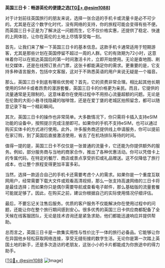 **英国三日卡：畅游英伦的便捷之选[[TG💪+ @esim1088](https://t.me/s/esim1088)]**

对于计划前往英国旅行的朋友来说，选择一张合适的手机卡或流量卡是必不可少的。尤其是在这个数字化时代，没有网络的支持，你的旅程可能会变得有些不便。而英国三日卡正是为了解决这一问题而生，它不仅价格实惠，还提供了稳定、快速的上网体验，让你在英伦的土地上尽情享受每一刻。

首先，让我们来了解一下英国三日卡的基本信息。这款手机卡通常适用于短期游客，尤其是那些计划在英国停留不超过一周的人群。它的有效期为72小时，这意味着你可以在抵达英国后的第一时间激活卡片，立即开始使用。无论是查地图、刷社交媒体，还是在线预订景点门票，这张卡都能满足你的需求。更重要的是，它支持多种语言服务，包括中文客服，这对于不熟悉英语的用户来说无疑是一个福音。

那么，英国三日卡到底有哪些优势呢？首先，它的资费非常合理。相比起其他长期使用的SIM卡或者昂贵的漫游套餐，英国三日卡的价格更为亲民。而且，它提供的流量通常是无限制的，这意味着你在使用过程中不用担心流量超额的问题。无论是在伦敦的大街小巷寻找隐藏的咖啡馆，还是在爱丁堡的老城区拍照留念，都可以随意记录下每一个精彩瞬间。

其次，英国三日卡的操作也非常简单。大多数情况下，你只需将卡插入支持eSIM功能的设备中，按照提示完成注册即可。如果你的手机不支持eSIM，也可以通过购买实体卡的方式进行使用。此外，许多服务商还提供线上申请服务，你可以提前在家订购，到了英国后直接激活使用，省去了在机场排队等待的时间。

值得一提的是，英国三日卡不仅仅是一张普通的流量卡，它还能为你提供额外的服务。例如，部分服务商与当地的商家合作，推出了各种优惠活动。你可以凭借卡上的专属代码，在特定的餐厅、商店或景点享受折扣或礼品赠送。这不仅降低了旅行成本，也让整个旅程变得更加丰富多彩。

当然，选择一款适合自己的手机卡还需要考虑个人的需求。如果你是一个重度互联网用户，经常需要下载大文件或观看高清视频，那么一张支持高速网络的三日卡将是最佳选择；而如果你只是偶尔需要导航或查看电子邮件，那么基础版的流量套餐可能就足够了。因此，在购买之前，建议你根据自己的实际使用情况仔细评估。

最后，不要忘记关注售后服务。优质的客户服务不仅能解决你在使用过程中的问题，还能让你在整个旅行期间感到安心。很多优秀的英国三日卡供应商都配备了全天候在线客服团队，无论是技术咨询还是紧急求助，他们都能迅速响应并提供帮助。

总而言之，英国三日卡是一款集实用性与性价比于一体的旅行必备品。它能够让你在异国他乡轻松获取网络连接，享受无缝衔接的数字生活。无论你是第一次踏上英国土地的新手，还是多次造访的老朋友，这张小小的卡片都能成为你旅途中的得力助手。

[[TG💪+ @esim1088](https://t.me/s/esim1088) ![Image](https://i.postimg.cc/4NQfJmqS/Snipaste-2025-05-13-00-14-12.png)]
